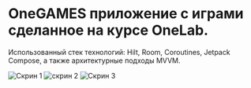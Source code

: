 # OneGAMES приложение с играми сделанное на курсе OneLab.
Использованный стек технологий: Hilt, Room, Coroutines, Jetpack Compose, а также архитектурные подходы MVVM.

![Скрин 1](https://github.com/user-attachments/assets/6db339c1-a371-42aa-8450-c6829d2ec8ee)
![скрин 2](https://github.com/user-attachments/assets/c635a0ed-a5f3-47c9-856a-e1b0210e7597)
![Скрин 3](https://github.com/user-attachments/assets/32704245-181a-4e96-933f-09c16fb0b1c4)

